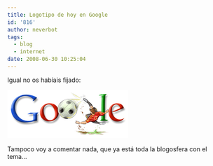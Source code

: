 ```yaml
---
title: Logotipo de hoy en Google
id: '816'
author: neverbot
tags:
  - blog
  - internet
date: 2008-06-30 10:25:04
---
```


Igual no os habíais fijado:

![Google Euro2008 Winner](./logotipo-de-hoy-en-google/google-euro2008-winner.gif "Google Euro2008 Winner")

Tampoco voy a comentar nada, que ya está toda la blogosfera con el tema...